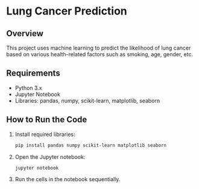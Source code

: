 # Lung Cancer Prediction

## Overview
This project uses machine learning to predict the likelihood of lung cancer based on various health-related factors such as smoking, age, gender, etc.

## Requirements
- Python 3.x
- Jupyter Notebook
- Libraries: pandas, numpy, scikit-learn, matplotlib, seaborn

## How to Run the Code
1. Install required libraries: 
   ```bash
   pip install pandas numpy scikit-learn matplotlib seaborn
   ```
2. Open the Jupyter notebook:
   ```bash
   jupyter notebook
   ```
3. Run the cells in the notebook sequentially.
